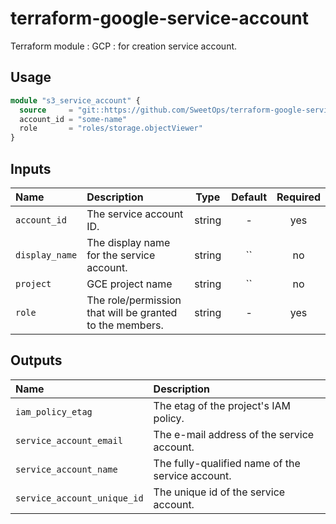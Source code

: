 # terraform-google-service-account
Terraform module : GCP : for creation service account.

## Usage

```terraform
module "s3_service_account" {
  source     = "git::https://github.com/SweetOps/terraform-google-service-account.git?ref=master"
  account_id = "some-name"
  role       = "roles/storage.objectViewer"
}
```


## Inputs

| Name           | Description                                              |  Type  | Default | Required |
|:---------------|:---------------------------------------------------------|:------:|:-------:|:--------:|
| `account_id`   | The service account ID.                                  | string |    -    |   yes    |
| `display_name` | The display name for the service account.                | string |   ``    |    no    |
| `project`      | GCE project name                                         | string |   ``    |    no    |
| `role`         | The role/permission that will be granted to the members. | string |    -    |   yes    |

## Outputs

| Name                        | Description                                      |
|:----------------------------|:-------------------------------------------------|
| `iam_policy_etag`           | The etag of the project's IAM policy.            |
| `service_account_email`     | The e-mail address of the service account.       |
| `service_account_name`      | The fully-qualified name of the service account. |
| `service_account_unique_id` | The unique id of the service account.            |

